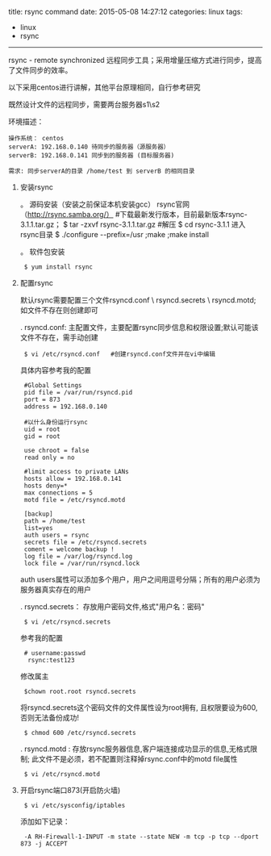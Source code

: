 title: rsync command
date: 2015-05-08 14:27:12
categories: linux
tags:
  - linux
  - rsync
---
rsync - remote synchronized 远程同步工具；采用增量压缩方式进行同步，提高了文件同步的效率。

以下采用centos进行讲解，其他平台原理相同，自行参考研究

既然设计文件的远程同步，需要两台服务器s1\s2

环境描述：	
	
	操作系统： centos 
	serverA: 192.168.0.140 待同步的服务器（源服务器）
	serverB: 192.168.0.141 同步到的服务器 (目标服务器)

	需求: 同步serverA的目录 /home/test 到 serverB 的相同目录

<!-- more -->

1. 安装rsync

	。 源码安装（安装之前保证本机安装gcc）
		rsync官网（http://rsync.samba.org/） #下载最新发行版本，目前最新版本rsync-3.1.1.tar.gz；
		$ tar -zxvf rsync-3.1.1.tar.gz    #解压
		$ cd rsync-3.1.1 进入rsync目录
		$ ./configure --prefix=/usr  ;make ;make install  

	。 软件包安装

		$ yum install rsync

2. 配置rsync

	默认rsync需要配置三个文件rsyncd.conf \ rsyncd.secrets \ rsyncd.motd; 如文件不存在则创建即可

	. rsyncd.conf: 主配置文件，主要配置rsync同步信息和权限设置;默认可能该文件不存在，需手动创建

		$ vi /etc/rsyncd.conf   #创建rsyncd.conf文件并在vi中编辑

	具体内容参考我的配置

		#Global Settings
		pid file = /var/run/rsyncd.pid
		port = 873
		address = 192.168.0.140

		#以什么身份运行rsync
		uid = root
		gid = root

		use chroot = false
		read only = no

		#limit access to private LANs
		hosts allow = 192.168.0.141
		hosts deny=*
		max connections = 5 
		motd file = /etc/rsyncd.motd

		[backup]
		path = /home/test
		list=yes 
		auth users = rsync
		secrets file = /etc/rsyncd.secrets 
		coment = welcome backup !
		log file = /var/log/rsyncd.log
		lock file = /var/run/rsyncd.lock

	auth users属性可以添加多个用户，用户之间用逗号分隔；所有的用户必须为服务器真实存在的用户

	. rsyncd.secrets： 存放用户密码文件,格式"用户名：密码"

		$ vi /etc/rsyncd.secrets   

	参考我的配置

		# username:passwd
		 rsync:test123

	修改属主

		$chown root.root rsyncd.secrets

	将rsyncd.secrets这个密码文件的文件属性设为root拥有, 且权限要设为600, 否则无法备份成功!

		$ chmod 600 /etc/rsyncd.secrets  

	. rsyncd.motd : 存放rsync服务器信息,客户端连接成功显示的信息,无格式限制; 此文件不是必须，若不配置则注释掉rsync.conf中的motd file属性

		$ vi /etc/rsyncd.motd 

3. 开启rsync端口873(开启防火墙)

		$ vi /etc/sysconfig/iptables

	添加如下记录：

		-A RH-Firewall-1-INPUT -m state --state NEW -m tcp -p tcp --dport 873 -j ACCEPT

